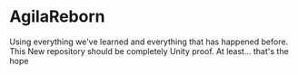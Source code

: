 # AgilaReborn
Using everything we've learned and everything that has happened before. This New repository should be completely Unity proof. At least... that's the hope
